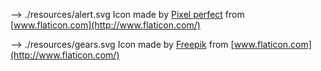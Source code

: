<!---
* File: attributions.md
* Description: Credits for included assets (located in ./resources)
* Project: Carberry Pi
* Author: Ryan McHugh
* Year: 2020
-->
--> ./resources/alert.svg
Icon made by [Pixel perfect](https://www.flaticon.com/authors/pixel-perfect) from [www.flaticon.com](http://www.flaticon.com/)

--> ./resources/gears.svg
Icon made by [Freepik](https://www.flaticon.com/authors/freepik) from [www.flaticon.com](http://www.flaticon.com/)
